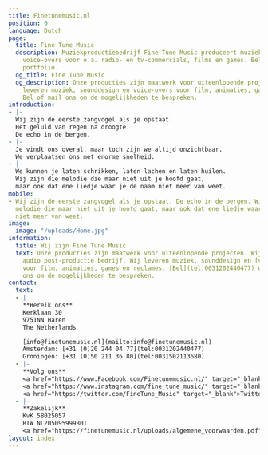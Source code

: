 ```yaml
---
title: Finetunemusic.nl
position: 0
language: Dutch
page:
  title: Fine Tune Music
  description: Muziekproductiebedrijf Fine Tune Music produceert muziek, sounds en
    voice-overs voor o.a. radio- en tv-commercials, films en games. Beluister ons
    portfolio.
  og_title: Fine Tune Music
  og_description: Onze producties zijn maatwerk voor uiteenlopende projecten. Wij
    leveren muziek, sounddesign en voice-overs voor film, animaties, games en reclames.
    Bel of mail ons om de mogelijkheden te bespreken.
introduction:
- |-
  Wij zijn de eerste zangvogel als je opstaat.
  Het geluid van regen na droogte.
  De echo in de bergen.
- |-
  Je vindt ons overal, maar toch zijn we altijd onzichtbaar.
  We verplaatsen ons met enorme snelheid.
- |-
  We kunnen je laten schrikken, laten lachen en laten huilen.
  Wij zijn die melodie die maar niet uit je hoofd gaat,
  maar ook dat ene liedje waar je de naam niet meer van weet.
mobile:
- Wij zijn de eerste zangvogel als je opstaat. De echo in de bergen. Wij zijn die
  melodie die maar niet uit je hoofd gaat, maar ook dat ene liedje waar je de naam
  niet meer van weet.
image:
  image: "/uploads/Home.jpg"
information:
  title: Wij zijn Fine Tune Music
  text: Onze producties zijn maatwerk voor uiteenlopende projecten. Wij zijn een full-service
    audio post-productie bedrijf. Wij leveren muziek, sounddesign en [voice-overs](https://finetunevoices.nl/)
    voor film, animaties, games en reclames. [Bel](tel:0031202440477) of [mail](mailto:info@finetunemusic.nl)
    ons om de mogelijkheden te bespreken.
contact:
  text:
  - |
    **Bereik ons**
    Kerklaan 30
    9751NN Haren
    The Netherlands

    [info@finetunemusic.nl](mailto:info@finetunemusic.nl)
    Amsterdam: [+31 (0)20 244 04 77](tel:0031202440477)
    Groningen: [+31 (0)50 211 36 80](tel:0031502113680)
  - |-
    **Volg ons**
    <a href="https://www.Facebook.com/Finetunemusic.nl/" target="_blank">Facebook</a>
    <a href="https://www.instagram.com/fine_tune_music/" target="_blank">Instagram</a>
    <a href="https://twitter.com/FineTune_Music" target="_blank">Twitter</a>
  - |-
    **Zakelijk**
    KvK 58025057
    BTW NL205095999B01
    <a href="https://finetunemusic.nl/uploads/algemene_voorwaarden.pdf" target="_blank">Algemene Voorwaarden</a>
layout: index
---
```


